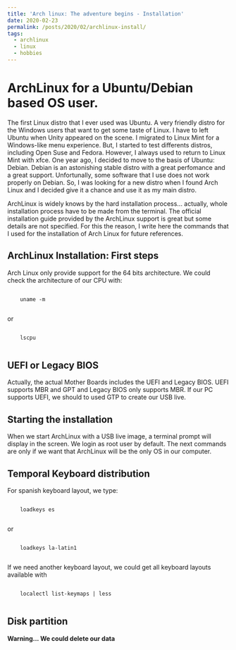 ```yaml
---
title: 'Arch linux: The adventure begins - Installation'
date: 2020-02-23
permalink: /posts/2020/02/archlinux-install/
tags:
  - archlinux
  - linux
  - hobbies
--- 
```


ArchLinux for a Ubuntu/Debian based OS user.
======
The first Linux distro that I ever used was Ubuntu. A very friendly distro for the Windows users that want to get some taste of Linux. I have to left Ubuntu when Unity appeared on the scene. I migrated to Linux Mint for a Windows-like menu experience. But, I started to test differents distros, including Open Suse and Fedora. However, I always used to return to Linux Mint with xfce. One year ago, I decided to move to the basis of Ubuntu: Debian. Debian is an astonishing stable distro with a great perfomance and a great support. Unfortunally, some software that I use does not work properly on Debian. So, I was looking for a new distro when I found Arch Linux and I decided give it a chance and use it as my main distro.

ArchLinux is widely knows by the hard installation process... actually, whole installation process have to be made from the terminal. The official installation guide provided by the ArchLinux support is great but some details are not specified. For this the reason, I write here the commands that I used for the installation of Arch Linux for future references.
  
ArchLinux Installation: First steps
------  
Arch Linux only provide support for the 64 bits architecture. We could check the architecture of our CPU with:
<p>
  <code> 
    uname -m
  </code>
</p>
or 
<p>
  <code> 
    lscpu
  </code>
</p>

UEFI or Legacy BIOS
------
Actually, the actual Mother Boards includes the UEFI and Legacy BIOS. UEFI supports MBR and GPT and Legacy BIOS only supports MBR. If our PC supports UEFI, we should to used GTP to create our USB live.

Starting the installation
------
When we start ArchLinux with a USB live image, a terminal prompt will display in the screen. We login as root user by default. The next commands are only if we want that ArchLinux will be the only OS in our computer.

Temporal Keyboard distribution
------

For spanish keyboard layout, we type:
<p>
  <code> 
    loadkeys es
  </code>
</p>
or
<p>
  <code> 
    loadkeys la-latin1
  </code>
</p>
If we need another keyboard layout, we could get all keyboard layouts available with
<p>
  <code> 
    localectl list-keymaps | less
  </code>
</p>

Disk partition
------

<b> Warning... We could delete our data </b>

